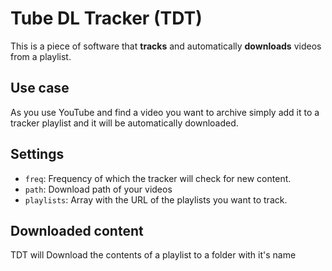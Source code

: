 <!--
 Copyright (c) 2024 Rafael F. Meneses

 This software is released under the MIT License.
 https://opensource.org/licenses/MIT
-->

# Tube DL Tracker (TDT)

This is a piece of software that **tracks** and automatically **downloads** videos from a playlist.

## Use case

As you use YouTube and find a video you want to archive simply add it to a tracker playlist and it will be automatically downloaded.

## Settings

-   `freq`: Frequency of which the tracker will check for new content.
-   `path`: Download path of your videos
-   `playlists`: Array with the URL of the playlists you want to track.

## Downloaded content

TDT will Download the contents of a playlist to a folder with it's name
